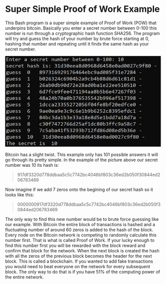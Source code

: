 # Super Simple Proof of Work Example #
This Bash program is a super simple example of Proof of Work (POW) that underpins bitcoin. Basically you enter a secret number between 0-100 this number is run through a cryptographic hash function SHA256. The program will try and guess the hash of your number by brute force starting at 0, hashing that number and repeating until it finds the same hash as your secret number.     

![Program Output](/output.png)

Bitcoin has a slight twist. This example only has 101 possible answers it will go through its pretty simple. In the example of the picture above our secret number was 10 its hash is:
> 917df3320d778ddbaa5c5c7742bc4046bf803c36ed2b050f30844ed206783469

Now imagine if we add 7 zeros onto the begining of our secret hash so it looks like this:  
> 0000000917df3320d778ddbaa5c5c7742bc4046bf803c36ed2b050f30844ed206783469

The only way to find this new number would be to brute force guessing like our example. With Bitcoin the entire block of transactions is hashed and a fluctuating number of around 60 zeros is added to the hash of the block. Every node on the Bitcoin network is competing to randomly calculate this number first. That is what is called Proof of Work. If your lucky enough to find this number first you will be rewarded with the block reward and confirm that block for the network. When the next block is created the hash with all the zeros of the previous block becomes the header for the next block. This is called a blockchain. If you wanted to add fake transactions you would need to beat everyone on the network for every subsequent block. The only way to do that is if you have 51% of the computing power of the entire network.  

